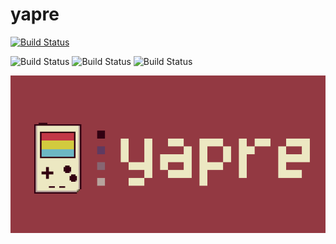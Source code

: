 # yapre
[![Build Status](https://travis-ci.com/wo1fsea/yapre.svg?branch=main)](https://travis-ci.com/wo1fsea/yapre)

![Build Status](https://github.com/wo1fsea/yapre/actions/workflows/emscripten.yml/badge.svg)
![Build Status](https://github.com/wo1fsea/yapre/actions/workflows/windows_ci.yml/badge.svg)
![Build Status](https://github.com/wo1fsea/yapre/actions/workflows/mac_ci.yml/badge.svg)

![yapre](./banner.png)
